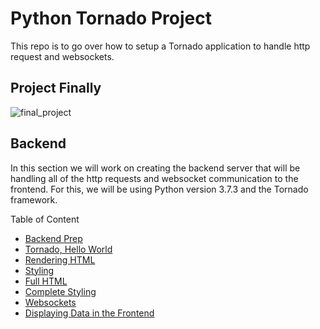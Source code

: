# Python Tornado Project

This repo is to go over how to setup a Tornado application to handle http request and websockets.  

## Project Finally

![final_project](https://user-images.githubusercontent.com/75044812/160307580-b01cf1d4-c82f-4832-81fe-1969698f51e4.png)  

## Backend

In this section we will work on creating the backend server that will be handling all of the http requests and websocket communication to the frontend. For this, we will be using Python version 3.7.3 and the Tornado framework.  

Table of Content  
- [Backend Prep](/docs/markdown/backend_prep.md)
- [Tornado, Hello World](/docs/markdown/tornado_hello_world.md)
- [Rendering HTML](/docs/markdown/rendering_html.md)
- [Styling](/docs/markdown/styling.md)
- [Full HTML](/docs/markdown/full_html.md)
- [Complete Styling](/docs/markdown/complete_styling.md)
- [Websockets](/docs/markdown/websockets.md)
- [Displaying Data in the Frontend](/docs/markdown/data_to_frontend.md)
